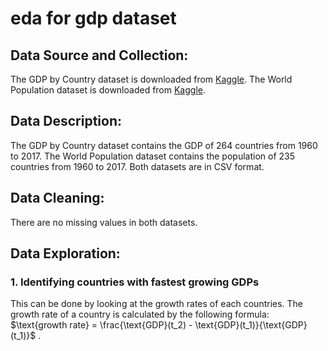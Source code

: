 # eda for gdp dataset

## Data Source and Collection:
The GDP by Country dataset is downloaded from [Kaggle](https://www.kaggle.com/datasets/sazidthe1/world-gdp-data). The World Population dataset is downloaded from [Kaggle](https://www.kaggle.com/datasets/iamsouravbanerjee/world-population-dataset).

## Data Description:
The GDP by Country dataset contains the GDP of 264 countries from 1960 to 2017. The World Population dataset contains the population of 235 countries from 1960 to 2017. Both datasets are in CSV format. 

## Data Cleaning:
There are no missing values in both datasets.

## Data Exploration:
### 1. Identifying countries with fastest growing GDPs

This can be done by looking at the growth rates of each countries. The growth rate of a country is calculated by the following formula: 
$\text{growth rate} = \frac{\text{GDP}(t_2) - \text{GDP}(t_1)}{\text{GDP}(t_1)}$ .


